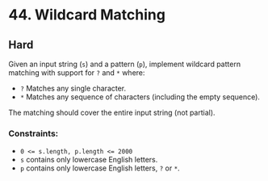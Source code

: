 # 44. Wildcard Matching

## Hard

Given an input string (`s`) and a pattern (`p`), implement wildcard pattern matching with support for `?` and `*` where:

- `?` Matches any single character.
- `*` Matches any sequence of characters (including the empty sequence).

The matching should cover the entire input string (not partial).

### Constraints:

- `0 <= s.length, p.length <= 2000`
- `s` contains only lowercase English letters.
- `p` contains only lowercase English letters, `?` or `*`.
